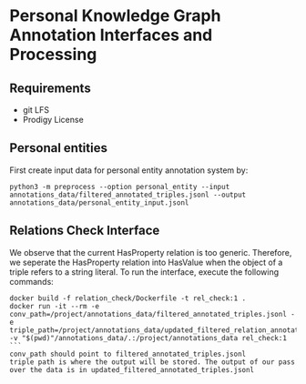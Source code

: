 # Personal Knowledge Graph Annotation Interfaces and Processing

## Requirements
- git LFS
- Prodigy License

## Personal entities
First create input data for personal entity annotation system by:
```
python3 -m preprocess --option personal_entity --input annotations_data/filtered_annotated_triples.jsonl --output annotations_data/personal_entity_input.jsonl
```

## Relations Check Interface
We observe that the current HasProperty relation is too generic. Therefore, we seperate the HasProperty relation into HasValue when the object of a triple refers to a string literal. To run the interface, execute the following commands:
````
docker build -f relation_check/Dockerfile -t rel_check:1 .
docker run -it --rm -e conv_path=/project/annotations_data/filtered_annotated_triples.jsonl -e triple_path=/project/annotations_data/updated_filtered_relation_annotated_triples.jsonl -v "$(pwd)"/annotations_data/.:/project/annotations_data rel_check:1
```
conv_path should point to filtered_annotated_triples.jsonl
triple path is where the output will be stored. The output of our pass over the data is in updated_filtered_annotated_triples.jsonl